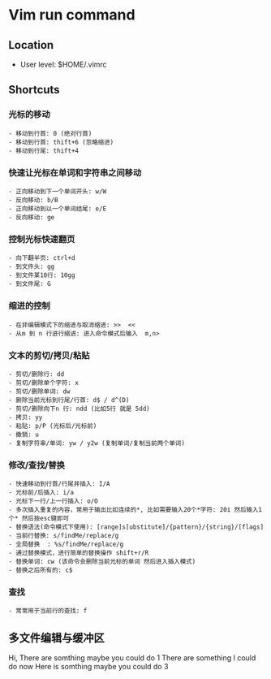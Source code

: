 # Vim run command
## Location
- User level: $HOME/.vimrc

## Shortcuts
### 光标的移动
    - 移动到行首: 0 (绝对行首)
    - 移动到行首: thift+6 (忽略缩进)
    - 移动到行尾: thift+4

### 快速让光标在单词和字符串之间移动
    - 正向移动到下一个单词开头: w/W
    - 反向移动: b/B
    - 正向移动到以一个单词结尾: e/E
    - 反向移动: ge

### 控制光标快速翻页
    - 向下翻半页: ctrl+d
    - 到文件头: gg
    - 到文件某10行: 10gg
    - 到文件尾: G

### 缩进的控制
    - 在非编辑模式下的缩进与取消缩进: >>  <<
    - 从m 到 n 行进行缩进: 进入命令模式后输入  m,n>

### 文本的剪切/拷贝/粘贴
    - 剪切/删除行: dd
    - 剪切/删除单个字符: x
    - 剪切/删除单词: dw 
    - 删除当前光标到行尾/行首: d$ / d^(D)
    - 剪切/删除向下n 行: ndd (比如5行 就是 5dd)
    - 拷贝: yy
    - 粘贴: p/P (光标后/光标前) 
    - 撤销: u
    - 复制字符串/单词: yw / y2w (复制单词/复制当前两个单词)

### 修改/查找/替换
    - 快速移动到行首/行尾并插入: I/A
    - 光标前/后插入: i/a
    - 光标下一行/上一行插入: o/O
    - 多次插入重复的内容，常用于输出比如连续的*, 比如需要输入20个*字符: 20i 然后输入1个* 然后按esc键即可
    - 替换语法(命令模式下使用): [range]s[ubstitute]/{pattern}/{string}/[flags] 
    - 当前行替换: s/findMe/replace/g
    - 全局替换  : %s/findMe/replace/g
    - 通过替换模式，进行简单的替换操作 shift+r/R
    - 替换单词: cw (该命令会删除当前光标的单词 然后进入插入模式)
    - 替换之后所有的: c$

### 查找
    - 常常用于当前行的查找: f


## 多文件编辑与缓冲区

Hi, There are somthing maybe you could do 1
There are something I could do now
Here is somthing maybe you could do 3

